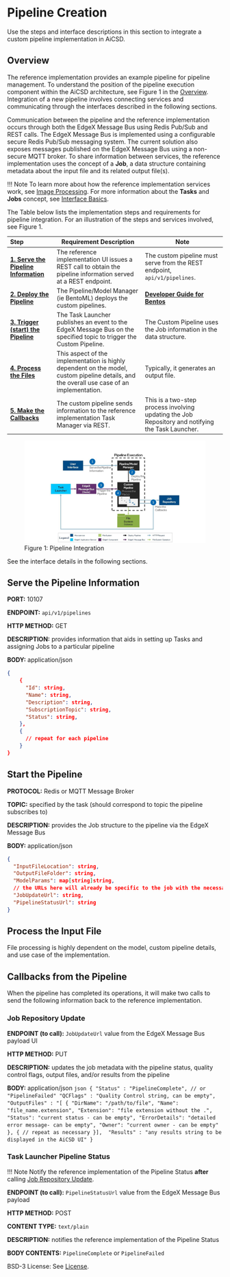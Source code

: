# Pipeline Creation

Use the steps and interface descriptions in this section to integrate a custom pipeline implementation in AiCSD.

## Overview
The reference implementation provides an example pipeline for pipeline management. To understand the position of the pipeline execution component within the AiCSD architecture, see Figure 1 in the [Overview](../index.md). Integration of a new pipeline involves connecting services and communicating through the interfaces described in the following sections. 

Communication between the pipeline and the reference implementation occurs through both the EdgeX Message Bus using Redis Pub/Sub and REST calls.
The EdgeX Message Bus is implemented using a configurable secure Redis Pub/Sub messaging system. 
The current solution also exposes messages published on the EdgeX Message Bus using a non-secure MQTT broker.
To share information between services, the reference implementation uses the concept of a **Job**, a data structure containing metadata about the input file and its related output file(s). 

!!! Note
    To learn more about how the reference implementation services work, see [Image Processing](../services/general-info.md#image-processing).
    For more information about the **Tasks** and **Jobs** concept, see [Interface Basics](../getting-started/ms-web-ui-guide.md#interface-basics).

The Table below lists the implementation steps and requirements for pipeline integration. For an illustration of the steps and services involved, see Figure 1. 


| Step                             | Requirement Description                                                                                                                     | Note  | 
|:--------------------------------------|---------------------------------------------------------------------------------------------------------------------------------------------|----------------------------|
| [**1. Serve the Pipeline Information**](#serve-the-pipeline-information) | The reference implementation UI issues a REST call to obtain the pipeline information served at a REST endpoint.                            | The custom pipeline must serve from the REST endpoint, `api/v1/pipelines`.|
| [**2. Deploy the Pipeline**](../pipelines/bentoml/deploy-bentos.md) | The Pipeline/Model Manager (ie BentoML) deploys the custom pipelines.                                                                                    |  [**Developer Guide for Bentos**](../pipelines/bentoml/developer-guide-bentos.md)|
| [**3. Trigger (start) the Pipeline**](#start-the-pipeline)| The Task Launcher publishes an event to the EdgeX Message Bus on the specified topic to trigger the Custom Pipeline.                         | The Custom Pipeline uses the Job information in the data structure.  |
| [**4. Process the Files**](#process-the-input-file) | This aspect of the implementation is highly dependent on the model, custom pipeline details, and the overall use case of an implementation. | Typically, it generates an output file. |
| [**5. Make the Callbacks**](#callbacks-from-the-pipeline) | The custom pipeline sends information to the reference implementation Task Manager via REST.                                                | This is a two-step process involving updating the Job Repository and notifying the Task Launcher. |

<figure class="figure-image">
<img src="../images/PipelineIntegration.jpg" alt="Figure 1: Pipeline Integration">
<figcaption>Figure 1: Pipeline Integration</figcaption>
</figure>

See the interface details in the following sections.

## Serve the Pipeline Information
 
**PORT:** 10107

**ENDPOINT:** `api/v1/pipelines`

**HTTP METHOD:** GET

**DESCRIPTION:** provides information that aids in setting up Tasks and assigning Jobs to a particular pipeline

**BODY:** application/json

```json
{
    {
      "Id": string,
      "Name": string,
      "Description": string,
      "SubscriptionTopic": string,
      "Status": string,
    },
    {
      // repeat for each pipeline
    }
}
```

## Start the Pipeline

**PROTOCOL:** Redis or MQTT Message Broker

**TOPIC:** specified by the task (should correspond to topic the pipeline subscribes to)

**DESCRIPTION:** provides the Job structure to the pipeline via the EdgeX Message Bus

**BODY:** application/json

```json
{
  "InputFileLocation": string,
  "OutputFileFolder": string,
  "ModelParams": map[string]string,
  // the URLs here will already be specific to the job with the necessary parameters filled in
  "JobUpdateUrl": string,
  "PipelineStatusUrl": string
}
```

## Process the Input File

File processing is highly dependent on the model, custom pipeline details, and use case of the implementation.

## Callbacks from the Pipeline

When the pipeline has completed its operations, it will make two calls to send the following information back to the reference implementation.

### Job Repository Update

**ENDPOINT (to call):** `JobUpdateUrl` value from the EdgeX Message Bus payload UI

**HTTP METHOD:** PUT

**DESCRIPTION:** updates the job metadata with the pipeline status, quality control flags, output files, and/or results from the pipeline

**BODY:** application/json
    ```json
    {
        "Status" : "PipelineComplete", // or "PipelineFailed"
        "QCFlags" : "Quality Control string, can be empty", 
        "OutputFiles" : "[
                          {
                          "DirName": "/path/to/file",
                          "Name": "file_name.extension",
                          "Extension": "file extension without the .",
                          "Status": "current status - can be empty",
                          "ErrorDetails": "detailed error message- can be empty",
                          "Owner": "current owner - can be empty"
                          },
                          {
                          // repeat as necessary
                          }], 
        "Results" : "any results string to be displayed in the AiCSD UI"
    }
    ```

### Task Launcher Pipeline Status

!!! Note
    Notify the reference implementation of the Pipeline Status **after** calling [Job Repository Update](#job-repository-update).

**ENDPOINT (to call):** `PipelineStatusUrl` value from the EdgeX Message Bus payload

**HTTP METHOD:** POST

**CONTENT TYPE:** `text/plain`

**DESCRIPTION:** notifies the reference implementation of the Pipeline Status

**BODY CONTENTS:** `PipelineComplete` or `PipelineFailed`

BSD-3 License: See [License](../LICENSE.md).
